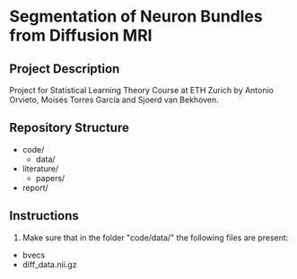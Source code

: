 # Segmentation of Neuron Bundles from Diffusion MRI

## Project Description
Project for Statistical Learning Theory Course at ETH Zurich by Antonio Orvieto, Moisés Torres García and Sjoerd van Bekhoven.

## Repository Structure
* code/
  * data/ 
* literature/
  * papers/
* report/

## Instructions
1. Make sure that in the folder "code/data/" the following files are present:
  * bvecs
  * diff_data.nii.gz
